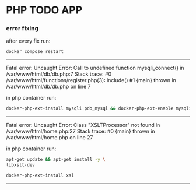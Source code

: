 # PHP TODO APP

### error fixing

after every fix run:

`docker compose restart`

---

Fatal error: Uncaught Error: Call to undefined function mysqli_connect() in /var/www/html/db/db.php:7 Stack trace: #0 /var/www/html/functions/register.php(3): include() #1 {main} thrown in /var/www/html/db/db.php on line 7

in php container run:

```bash
docker-php-ext-install mysqli pdo_mysql && docker-php-ext-enable mysqli
```

---

Fatal error: Uncaught Error: Class "XSLTProcessor" not found in /var/www/html/home.php:27 Stack trace: #0 {main} thrown in /var/www/html/home.php on line 27

in php container run:

```bash
apt-get update && apt-get install -y \
libxslt-dev
```

```bash
docker-php-ext-install xsl
```

---
